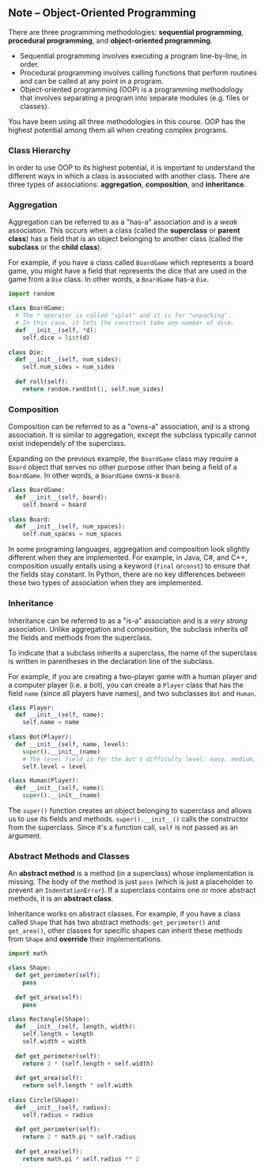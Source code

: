 ## Note – Object-Oriented Programming

There are three programming methodologies: **sequential programming**, **procedural programming**, and **object-oriented programming**. 

* Sequential programming involves executing a program line-by-line, in order.
* Procedural programming involves calling functions that perform routines and can be called at any point in a program.
* Object-oriented programming (OOP) is a programming methodology that involves separating a program into separate modules (e.g. files or classes).

You have been using all three methodologies in this course. OOP has the highest potential among them all when creating complex programs. 


### Class Hierarchy

In order to use OOP to its highest potential, it is important to understand the different ways in which a class is associated with another class. There are three types of associations: **aggregation**, **composition**, and **inheritance**. 


### Aggregation

Aggregation can be referred to as a "has-a" association and is a *weak* association. This occurs when a class (called the **superclass** or **parent class**) has a field that is an object belonging to another class (called the **subclass** or the **child class**). 

For example, if you have a class called `BoardGame` which represents a board game, you might have a field that represents the dice that are used in the game from a `Die` class. In other words, a `BoardGame` has-a `Die`. 

```python
import random

class BoardGame:
  # The * operator is called "splat" and it is for "unpacking". 
  # In this case, it lets the construct take any number of dice.
  def __init__(self, *d):
    self.dice = list(d)
    
class Die:
  def __init__(self, num_sides):
    self.num_sides = num_sides
  
  def roll(self):
    return random.randInt(1, self.num_sides)
```

### Composition

Composition can be referred to as a "owns-a" association, and is a strong association. It is similar to aggregation, except the subclass typically cannot exist independely of the superclass.

Expanding on the previous example, the `BoardGame` class may require a `Board` object that serves no other purpose other than being a field of a `BoardGame`. In other words, a `BoardGame` owns-a `Board`. 

```python
class BoardGame:
  def __init__(self, board):
    self.board = board
    
class Board:
  def __init__(self, num_spaces):
    self.num_spaces = num_spaces
```

In some programing languages, aggregation and composition look slightly different when they are implemented. For example, in Java, C#, and C++, composition usually entails using a keyword (`final` or`const`) to ensure that the fields stay constant. In Python, there are no key differences between these two types of association when they are implemented.


### Inheritance

Inheritance can be referred to as a "is-a" association and is a *very strong* association. Unlike aggregation and composition, the subclass inherits *all* the fields and methods from the superclass. 

To indicate that a subclass inherits a superclass, the name of the superclass is written in parentheses in the declaration line of the subclass.

For example, if you are creating a two-player game with a human player and a computer player (i.e. a bot), you can create a `Player` class that has the field `name` (since all players have names), and two subclasses `Bot` and `Human`.

```python
class Player:
  def __init__(self, name):
    self.name = name
    
class Bot(Player):
  def __init__(self, name, level):
    super().__init__(name)
    # The level field is for the bot's difficulty level: easy, medium, or hard.
    self.level = level

class Human(Player):
  def __init__(self, name):
    super().__init__(name)
```

The `super()` function creates an object belonging to superclass and allows us to use its fields and methods. `super().__init__()` calls the constructor from the superclass. Since it's a function call, `self` is not passed as an argument.

### Abstract Methods and Classes

An **abstract method** is a method (in a superclass) whose implementation is missing. The body of the method is just `pass` (which is just a placeholder to prevent an `IndentationError`). If a superclass contains one or more abstract methods, it is an **abstract class**. 

Inheritance works on abstract classes. For example, if you have a class called `Shape` that has two abstract methods: `get_perimeter()` and `get_area()`, other classes for specific shapes can inherit these methods from `Shape` and **override** their implementations.

```python
import math

class Shape:
  def get_perimeter(self):
    pass
  
  def get_area(self):
    pass
 
class Rectangle(Shape):
  def __init__(self, length, width):
    self.length = length
    self.width = width
   
  def get_perimeter(self):
    return 2 * (self.length + self.width)
  
  def get_area(self):
    return self.length * self.width
  
class Circle(Shape):
  def __init__(self, radius):
    self.radius = radius
   
  def get_perimeter(self):
    return 2 * math.pi * self.radius
  
  def get_area(self):
    return math.pi * self.radius ** 2
```
